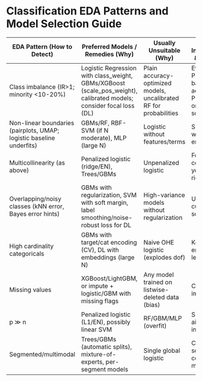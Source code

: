 # Classification EDA Patterns and Model Selection Guide

| EDA Pattern (How to Detect) | Preferred Models / Remedies (Why) | Usually Unsuitable (Why) | Notes on Interpretability & Calibration |
|------------------------------|-----------------------------------|--------------------------|------------------------------------------|
| Class imbalance (IR>1; minority <10-20%) | Logistic Regression with class_weight, GBMs/XGBoost (scale_pos_weight), calibrated models; consider focal loss (DL) | Plain accuracy-optimized models, uncalibrated RF for probabilities | Evaluate with PR-AUC, F1, balanced accuracy; use Platt/Isotonic or temperature scaling |
| Non-linear boundaries (pairplots, UMAP; logistic baseline underfits) | GBMs/RF, RBF-SVM (if N moderate), MLP (large N) | Logistic without features/terms | SHAP works well for tree ensembles |
| Multicollinearity (as above) | Penalized logistic (ridge/EN), Trees/GBMs | Unpenalized logistic | For coefficients you trust, use ridge/EN |
| Overlapping/noisy classes (kNN error, Bayes error hints) | GBMs with regularization, SVM with soft margin, label smoothing/noise-robust loss for DL | High-variance models without regularization | Use calibration curves + Brier score |
| High cardinality categoricals | GBMs with target/cat encoding (CV), DL with embeddings (large N) | Naive OHE logistic (explodes dof) | Keep encodings leakage-safe |
| Missing values | XGBoost/LightGBM, or impute + logistic/GBM with missing flags | Any model trained on listwise-deleted data (bias) | Calibrate after imputation |
| p ≫ n | Penalized logistic (L1/EN), possibly linear SVM | RF/GBM/MLP (overfit) | Sparse models aid interpretation |
| Segmented/multimodal | Trees/GBMs (automatic splits), mixture-of-experts, per-segment models | Single global logistic | Check per-segment confusion matrices |
